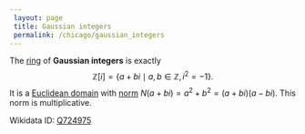 ```yaml
---
 layout: page
 title: Gaussian integers
 permalink: /chicago/gaussian_integers
---
```

The [ring](https://defsmath.github.io/DefsMath/ring) of **Gaussian integers** is exactly $$\mathbb Z[i] = \{a+bi\mid a,b\in\mathbb Z, i^2=-1\}.$$
 It is a [Euclidean domain](https://defsmath.github.io/DefsMath/Euclidean_domain) with [norm](https://defsmath.github.io/DefsMath/ring_norm) $N(a+bi) = a^2+b^2 = (a+bi)(a-bi)$. This norm is multiplicative.
 
Wikidata ID: [Q724975](https://www.wikidata.org/wiki/Q724975)
